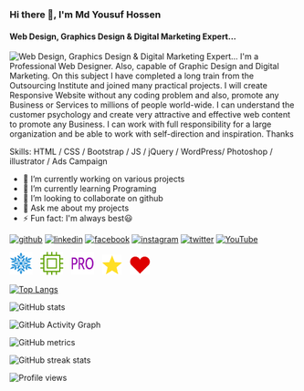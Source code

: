 ### Hi there 👋, I'm Md Yousuf Hossen
#### Web Design, Graphics Design & Digital Marketing Expert…
![Web Design, Graphics Design & Digital Marketing Expert…](https://media.licdn.com/dms/image/D5616AQFEdFbYNYjqkQ/profile-displaybackgroundimage-shrink_350_1400/0/1681759340238?e=1687392000&v=beta&t=oy63zYp7hxQa2tDf-KHgflSyakacvj8f7feezP2jauE)
I'm a Professional Web Designer. Also, capable of Graphic Design and Digital Marketing. On this subject I have completed a long train from the Outsourcing Institute and joined many practical projects. I will create Responsive Website without any coding problem and also, promote any Business or Services to millions of people world-wide. I can understand the customer psychology and create very attractive and effective web content to promote any Business. I can work with full responsibility for a large organization and be able to work with self-direction and inspiration.
Thanks



Skills: HTML / CSS / Bootstrap / JS / jQuery / WordPress/ Photoshop / illustrator / Ads Campaign

- 🔭 I’m currently working on various projects 
- 🌱 I’m currently learning Programing 
- 👯 I’m looking to collaborate on github 
- 💬 Ask me about my projects 
- ⚡ Fun fact: I'm always best😃 


[<img src='https://cdn.jsdelivr.net/npm/simple-icons@3.0.1/icons/github.svg' alt='github' height='40'>](https://github.com/ellcizin)  [<img src='https://cdn.jsdelivr.net/npm/simple-icons@3.0.1/icons/linkedin.svg' alt='linkedin' height='40'>](https://www.linkedin.com/in/md-yousuf-hossen-7aab90264/)  [<img src='https://cdn.jsdelivr.net/npm/simple-icons@3.0.1/icons/facebook.svg' alt='facebook' height='40'>](https://www.facebook.com/ellcizin)  [<img src='https://cdn.jsdelivr.net/npm/simple-icons@3.0.1/icons/instagram.svg' alt='instagram' height='40'>](https://www.instagram.com/ellcizin/)  [<img src='https://cdn.jsdelivr.net/npm/simple-icons@3.0.1/icons/twitter.svg' alt='twitter' height='40'>](https://twitter.com/ellcizin)  [<img src='https://cdn.jsdelivr.net/npm/simple-icons@3.0.1/icons/youtube.svg' alt='YouTube' height='40'>](https://www.youtube.com/channel/ellcizin)  

<a href='https://archiveprogram.github.com/'><img src='https://raw.githubusercontent.com/acervenky/animated-github-badges/master/assets/acbadge.gif' width='40' height='40'></a> <a href='https://docs.github.com/en/developers'><img src='https://raw.githubusercontent.com/acervenky/animated-github-badges/master/assets/devbadge.gif' width='40' height='40'></a> <a href='https://github.com/pricing'><img src='https://raw.githubusercontent.com/acervenky/animated-github-badges/master/assets/pro.gif' width='40' height='40'></a> <a href='https://stars.github.com/'><img src='https://raw.githubusercontent.com/acervenky/animated-github-badges/master/assets/starbadge.gif' width='35' height='35'></a> <a href='https://docs.github.com/en/github/supporting-the-open-source-community-with-github-sponsors'><img src='https://raw.githubusercontent.com/acervenky/animated-github-badges/master/assets/sponsorbadge.gif' width='35' height='35'></a> 

[![Top Langs](https://github-readme-stats.vercel.app/api/top-langs/?username=ellcizin)](https://github.com/anuraghazra/github-readme-stats)

![GitHub stats](https://github-readme-stats.vercel.app/api?username=ellcizin&show_icons=true&count_private=true)  

![GitHub Activity Graph](https://activity-graph.herokuapp.com/graph?username=ellcizin)  

![GitHub metrics](https://metrics.lecoq.io/ellcizin)  

![GitHub streak stats](https://streak-stats.demolab.com/?user=ellcizin)  

![Profile views](https://gpvc.arturio.dev/ellcizin)  
